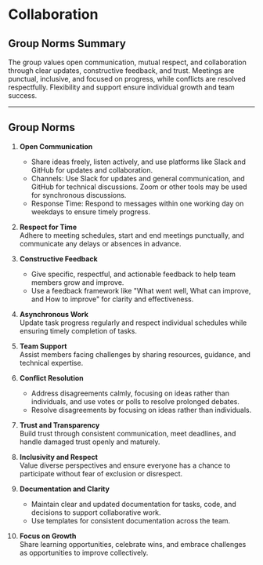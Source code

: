 # Collaboration

<!-- group norms summary -->

## Group Norms Summary  

The group values open communication, mutual respect, and collaboration through
clear updates, constructive feedback, and trust. Meetings are punctual, inclusive,
and focused on progress, while conflicts are resolved respectfully. Flexibility
and support ensure individual growth and team success.

---

<!-- group norms list -->

## Group Norms  

1. **Open Communication**
   - Share ideas freely, listen actively, and use platforms like Slack and GitHub
   for updates and collaboration.
   - Channels: Use Slack for updates and general communication, and GitHub for technical
  discussions. Zoom or other tools may be used for synchronous discussions.
   - Response Time: Respond to messages within
  one working day on weekdays to ensure timely progress.

2. **Respect for Time**  
   Adhere to meeting schedules, start and end meetings punctually, and communicate
   any delays or absences in advance.

3. **Constructive Feedback**  
   - Give specific, respectful, and actionable feedback to help team members grow
   and improve.
   - Use a feedback framework like "What went well, What can improve, and How to
  improve" for clarity and effectiveness.

4. **Asynchronous Work**  
   Update task progress regularly and respect individual schedules while ensuring
   timely completion of tasks.

5. **Team Support**  
   Assist members facing challenges by sharing resources, guidance, and technical
   expertise.

6. **Conflict Resolution**  
   - Address disagreements calmly, focusing on ideas rather than individuals, and
   use votes or polls to resolve prolonged debates.
   - Resolve disagreements by focusing on ideas rather than individuals.

7. **Trust and Transparency**  
   Build trust through consistent communication, meet deadlines, and handle damaged
   trust openly and maturely.

8. **Inclusivity and Respect**  
   Value diverse perspectives and ensure everyone has a chance to participate without
   fear of exclusion or disrespect.

9. **Documentation and Clarity**  
   - Maintain clear and updated documentation for tasks, code, and decisions to support
   collaborative work.
   - Use templates for consistent documentation across the team.

10. **Focus on Growth**  
   Share learning opportunities, celebrate wins, and embrace challenges as opportunities
   to improve collectively.
